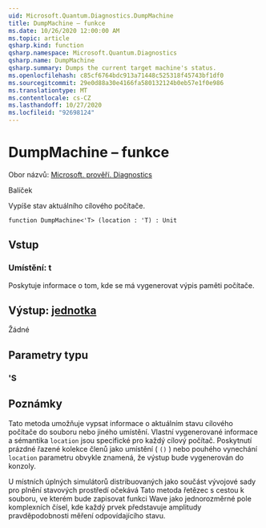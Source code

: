 ```yaml
---
uid: Microsoft.Quantum.Diagnostics.DumpMachine
title: DumpMachine – funkce
ms.date: 10/26/2020 12:00:00 AM
ms.topic: article
qsharp.kind: function
qsharp.namespace: Microsoft.Quantum.Diagnostics
qsharp.name: DumpMachine
qsharp.summary: Dumps the current target machine's status.
ms.openlocfilehash: c85cf6764bdc913a71448c525318f45743bf1df0
ms.sourcegitcommit: 29e0d88a30e4166fa580132124b0eb57e1f0e986
ms.translationtype: MT
ms.contentlocale: cs-CZ
ms.lasthandoff: 10/27/2020
ms.locfileid: "92698124"
---
```

# <a name="dumpmachine-function"></a>DumpMachine – funkce

Obor názvů: [Microsoft. prověří. Diagnostics](xref:Microsoft.Quantum.Diagnostics)

Balíček [](https://nuget.org/packages/)


Vypíše stav aktuálního cílového počítače.

```qsharp
function DumpMachine<'T> (location : 'T) : Unit
```


## <a name="input"></a>Vstup

### <a name="location--t"></a>Umístění: t

Poskytuje informace o tom, kde se má vygenerovat výpis paměti počítače.



## <a name="output--unit"></a>Výstup: [jednotka](xref:microsoft.quantum.lang-ref.unit)

Žádné

## <a name="type-parameters"></a>Parametry typu

### <a name="t"></a>'S



## <a name="remarks"></a>Poznámky

Tato metoda umožňuje vypsat informace o aktuálním stavu cílového počítače do souboru nebo jiného umístění.
Vlastní vygenerované informace a sémantika `location` jsou specifické pro každý cílový počítač. Poskytnutí prázdné řazené kolekce členů jako umístění ( `()` ) nebo pouhého vynechání `location` parametru obvykle znamená, že výstup bude vygenerován do konzoly.

U místních úplných simulátorů distribuovaných jako součást vývojové sady pro plnění stavových prostředí očekává Tato metoda řetězec s cestou k souboru, ve kterém bude zapisovat funkci Wave jako jednorozměrné pole komplexních čísel, kde každý prvek představuje amplitudy pravděpodobnosti měření odpovídajícího stavu.